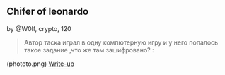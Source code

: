 ## Chifer of leonardo
by @W0lf, crypto, 120

>Автор таска играл в одну компютерную игру и у него попалось такое задание ,что же там зашифровано? :
> 
>
(phototo.png)
[Write-up](WRITEUP.md)
